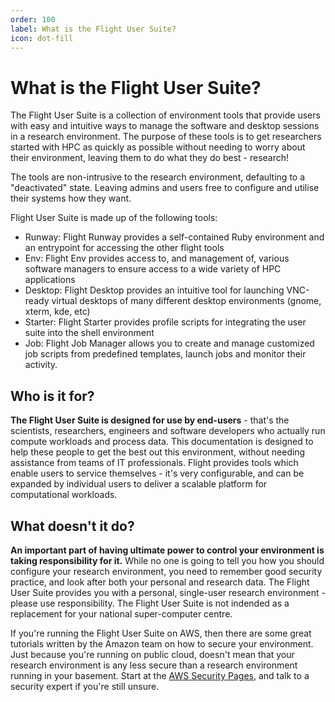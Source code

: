 ```yaml
---
order: 100
label: What is the Flight User Suite?
icon: dot-fill
---
```


# What is the Flight User Suite?

The Flight User Suite is a collection of environment tools that provide users with easy and intuitive ways to manage the software and desktop sessions in a research environment. The purpose of these tools is to get researchers started with HPC as quickly as possible without needing to worry about their environment, leaving them to do what they do best - research!

The tools are non-intrusive to the research environment, defaulting to a "deactivated" state. Leaving admins and users free to configure and utilise their systems how they want.

Flight User Suite is made up of the following tools:

- Runway: Flight Runway provides a self-contained Ruby environment and an entrypoint for accessing the other flight tools
- Env: Flight Env provides access to, and management of, various software managers to ensure access to a wide variety of HPC applications
- Desktop: Flight Desktop provides an intuitive tool for launching VNC-ready virtual desktops of many different desktop environments (gnome, xterm, kde, etc)
- Starter: Flight Starter provides profile scripts for integrating the user suite into the shell environment
- Job: Flight Job Manager allows you to create and manage customized job scripts from predefined templates, launch jobs and monitor their activity.


## Who is it for?


**The Flight User Suite is designed for use by end-users** - that's the scientists, researchers, engineers and software developers who actually run compute workloads and process data. This documentation is designed to help these people to get the best out this environment, without needing assistance from teams of IT professionals. Flight provides tools which enable users to service themselves - it's very configurable, and can be expanded by individual users to deliver a scalable platform for computational workloads. 


## What doesn't it do?


**An important part of having ultimate power to control your environment is taking responsibility for it.** While no one is going to tell you how you should configure your research environment, you need to remember good security practice, and look after both your personal and research data. The Flight User Suite provides you with a personal, single-user research environment - please use responsibility. The Flight User Suite is not indended as a replacement for your national super-computer centre.

If you're running the Flight User Suite on AWS, then there are some great tutorials written by the Amazon team on how to secure your environment. Just because you're running on public cloud, doesn't mean that your research environment is any less secure than a research environment running in your basement. Start at the [AWS Security Pages](https://aws.amazon.com/security), and talk to a security expert if you're still unsure.



